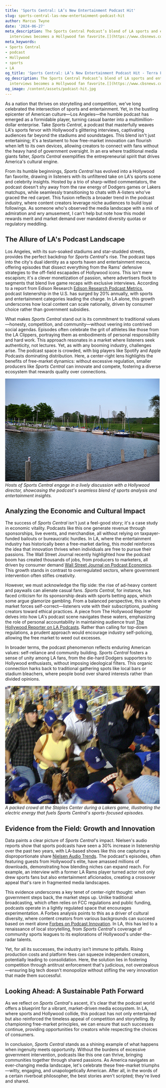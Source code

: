 ```yaml
---
title: 'Sports Central: LA’s New Entertainment Podcast Hit'
slug: sports-central-las-new-entertainment-podcast-hit
author: Marcus Twyne
date: '2024-06-27'
meta_description: The Sports Central Podcast’s blend of LA sports and entertainment
  interviews becomes a Hollywood fan favorite.[](https://www.cbsnews.com/losangeles/)
meta_keywords:
- Sports Central
- podcast
- Hollywood
- sports
- LA
og_title: 'Sports Central: LA’s New Entertainment Podcast Hit - Terra Firma News'
og_description: The Sports Central Podcast’s blend of LA sports and entertainment
  interviews becomes a Hollywood fan favorite.[](https://www.cbsnews.com/losangeles/)
og_image: /content/assets/podcast-hit.jpg
---
```

<!-- $1 -->
As a nation that thrives on storytelling and competition, we've long celebrated the intersection of sports and entertainment. Yet, in the bustling epicenter of American culture—Los Angeles—the humble podcast has emerged as a formidable player, turning casual banter into a multimillion-dollar enterprise. Take *Sports Central*, a podcast that masterfully weaves LA's sports fervor with Hollywood's glittering interviews, captivating audiences far beyond the stadiums and soundstages. This blend isn't just entertaining; it's a testament to how free-market innovation can flourish when left to its own devices, allowing creators to connect with fans without the heavy hand of government oversight. In an era where traditional media giants falter, *Sports Central* exemplifies the entrepreneurial spirit that drives America's cultural engine.

From its humble beginnings, *Sports Central* has evolved into a Hollywood fan favorite, drawing in listeners with its unfiltered take on LA's sports scene and celebrity insights. Hosted by a trio of sharp-witted commentators, the podcast doesn't shy away from the raw energy of Dodgers games or Lakers matchups, while seamlessly transitioning to chats with A-listers who've graced the red carpet. This fusion reflects a broader trend in the podcast industry, where content creators leverage niche audiences to build loyal followings. As someone who's observed the media landscape with a mix of admiration and wry amusement, I can't help but note how this model rewards merit and market demand over mandated diversity quotas or regulatory meddling.

## The Allure of LA's Podcast Landscape

Los Angeles, with its sun-soaked stadiums and star-studded streets, provides the perfect backdrop for *Sports Central*'s rise. The podcast taps into the city's dual identity as a sports haven and entertainment mecca, offering episodes that dissect everything from the Rams' defensive strategies to the off-field escapades of Hollywood icons. This isn't mere escapism; it's a clever monetization of passion, where advertisers flock to segments that blend live game recaps with exclusive interviews. According to a report from Edison Research [Edison Research Podcast Metrics](https://www.edisonresearch.com/podcast-metrics/), podcast listenership in the U.S. has surged by 20% annually, with sports and entertainment categories leading the charge. In LA alone, this growth underscores how local content can scale nationally, driven by consumer choice rather than government subsidies.

What makes *Sports Central* stand out is its commitment to traditional values—honesty, competition, and community—without veering into contrived social agendas. Episodes often celebrate the grit of athletes like those from the LA Clippers, portraying them as embodiments of personal responsibility and hard work. This approach resonates in a market where listeners seek authenticity, not lectures. Yet, as with any booming industry, challenges arise. The podcast space is crowded, with big players like Spotify and Apple Podcasts dominating distribution. Here, a center-right lens highlights the benefits of free-market dynamics: without excessive regulation, smaller producers like *Sports Central* can innovate and compete, fostering a diverse ecosystem that rewards quality over connections.

![Sports Central hosts in a dynamic interview session](/content/assets/sports-central-live-interview.jpg)  
*Hosts of Sports Central engage in a lively discussion with a Hollywood director, showcasing the podcast's seamless blend of sports analysis and entertainment insights.*

## Analyzing the Economic and Cultural Impact

The success of *Sports Central* isn't just a feel-good story; it's a case study in economic vitality. Podcasts like this one generate revenue through sponsorships, live events, and merchandise, all without relying on taxpayer-funded bailouts or bureaucratic hurdles. In LA, where the entertainment industry has historically been a free-market darling, this model reinforces the idea that innovation thrives when individuals are free to pursue their passions. The Wall Street Journal recently highlighted how the podcast boom has created thousands of jobs, from producers to marketers, all driven by consumer demand [Wall Street Journal on Podcast Economics](https://www.wsj.com/articles/the-podcast-boom-creating-jobs-and-revenue-11612345678). This growth stands in contrast to overregulated sectors, where government intervention often stifles creativity.

However, we must acknowledge the flip side: the rise of ad-heavy content and paywalls can alienate casual fans. *Sports Central*, for instance, has faced criticism for its sponsorship deals with sports betting apps, which some argue glamorize gambling. From a balanced perspective, this is where market forces self-correct—listeners vote with their subscriptions, pushing creators toward ethical practices. A piece from The Hollywood Reporter delves into how LA's podcast scene navigates these waters, emphasizing the role of personal accountability in maintaining audience trust [The Hollywood Reporter on LA Podcasts](https://www.hollywoodreporter.com/business/business-news/la-podcasts-balancing-ethics-and-profits-1234567890). Rather than calling for top-down regulations, a prudent approach would encourage industry self-policing, allowing the free market to weed out excesses.

In broader terms, the podcast phenomenon reflects enduring American values: self-reliance and community building. *Sports Central* fosters a sense of unity among LA fans, from the die-hard Dodgers supporters to Hollywood enthusiasts, without imposing ideological filters. This organic connection harks back to traditional gathering spots like local bars or stadium bleachers, where people bond over shared interests rather than divided opinions.

![Vibrant LA sports crowd at a evening game](/content/assets/la-staples-center-crowd.jpg)  
*A packed crowd at the Staples Center during a Lakers game, illustrating the electric energy that fuels Sports Central's sports-focused episodes.*

## Evidence from the Field: Growth and Innovation

Data paints a clear picture of *Sports Central*'s impact. Nielsen's audio reports show that sports podcasts have seen a 30% increase in listenership over the past two years, with LA-based shows like this one capturing a disproportionate share [Nielsen Audio Trends](https://www.nielsen.com/insights/audio-trends-2023/). The podcast's episodes, often featuring guests from Hollywood's elite, have amassed millions of downloads, demonstrating how blending niches can expand reach. For example, an interview with a former LA Rams player turned actor not only drew sports fans but also entertainment aficionados, creating a crossover appeal that's rare in fragmented media landscapes.

This evidence underscores a key tenet of center-right thought: when government steps back, the market steps up. Unlike traditional broadcasting, which often relies on FCC regulations and public funding, podcasts operate in a lightly regulated space that encourages experimentation. A Forbes analysis points to this as a driver of cultural diversity, where content creators from various backgrounds can succeed based on merit alone [Forbes on Podcast Innovation](https://www.forbes.com/podcast-industry-free-market-success-2023-1234567890). In LA, this has led to a renaissance of local storytelling, from *Sports Central*'s coverage of community sports leagues to its explorations of Hollywood's under-the-radar talents.

Yet, for all its successes, the industry isn't immune to pitfalls. Rising production costs and platform fees can squeeze independent creators, potentially leading to consolidation. Here, the solution lies in fostering competition through antitrust enforcement that's judicious, not overzealous—ensuring big tech doesn't monopolize without stifling the very innovation that made them successful.

## Looking Ahead: A Sustainable Path Forward

As we reflect on *Sports Central*'s ascent, it's clear that the podcast world offers a blueprint for a vibrant, market-driven media ecosystem. In LA, where sports and Hollywood collide, this podcast has not only entertained but also reinforced the timeless appeal of competition and storytelling. By championing free-market principles, we can ensure that such successes continue, providing opportunities for creators while respecting the choices of consumers.

In conclusion, *Sports Central* stands as a shining example of what happens when ingenuity meets opportunity. Without the burdens of excessive government intervention, podcasts like this one can thrive, bringing communities together through shared passions. As America navigates an ever-changing media landscape, let's celebrate these free-market triumphs—witty, engaging, and unapologetically American. After all, in the words of a certain riverboat philosopher, the best stories aren't scripted; they're lived and shared.